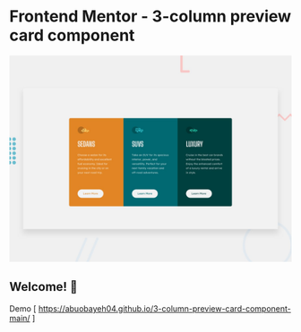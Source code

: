 # Frontend Mentor - 3-column preview card component

![Design preview for the 3-column preview card component coding challenge](./design/desktop-preview.jpg)

## Welcome! 👋

Demo [  https://abuobayeh04.github.io/3-column-preview-card-component-main/ ]
